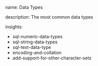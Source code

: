 name: Data Types

description: The most common data types

insights:
  - sql-numeric-data-types
  - sql-string-data-types
  - sql-text-data-type
  - encoding-and-collation
  - add-support-for-other-character-sets
